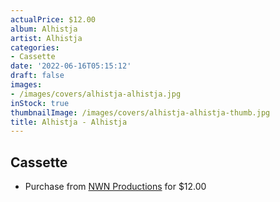 ```yaml
---
actualPrice: $12.00
album: Alhistja
artist: Alhistja
categories:
- Cassette
date: '2022-06-16T05:15:12'
draft: false
images:
- /images/covers/alhistja-alhistja.jpg
inStock: true
thumbnailImage: /images/covers/alhistja-alhistja-thumb.jpg
title: Alhistja - Alhistja
---
```


## Cassette
* Purchase from [NWN Productions](http://shop.nwnprod.com/index.php?route=product/product&path=73&product_id=24462&sort=pd.name&order=ASC) for $12.00
